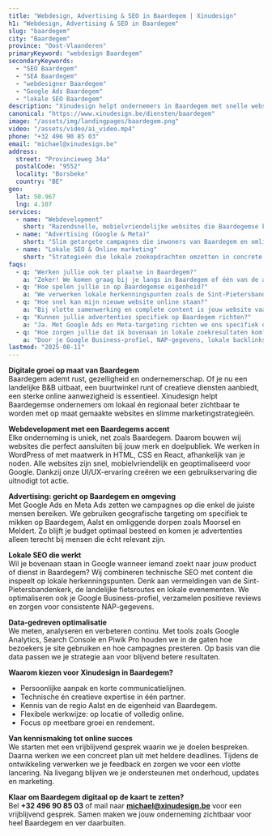 ```yaml
---
title: "Webdesign, Advertising & SEO in Baardegem | Xinudesign"
h1: "Webdesign, Advertising & SEO in Baardegem"
slug: "baardegem"
city: "Baardegem"
province: "Oost-Vlaanderen"
primaryKeyword: "webdesign Baardegem"
secondaryKeywords:
  - "SEO Baardegem"
  - "SEA Baardegem"
  - "webdesigner Baardegem"
  - "Google Ads Baardegem"
  - "lokale SEO Baardegem"
description: "Xinudesign helpt ondernemers in Baardegem met snelle websites, slimme advertenties en SEO-strategieën die inspelen op de troeven van het dorp."
canonical: "https://www.xinudesign.be/diensten/baardegem"
image: "/assets/img/landingpages/baardegem.png"
video: "/assets/video/ai_video.mp4"
phone: "+32 496 90 85 03"
email: "michael@xinudesign.be"
address:
  street: "Provincieweg 34a"
  postalCode: "9552"
  locality: "Borsbeke"
  country: "BE"
geo:
  lat: 50.967
  lng: 4.107
services:
  - name: "Webdevelopment"
    short: "Razendsnelle, mobielvriendelijke websites die Baardegemse klanten overtuigen en converteren."
  - name: "Advertising (Google & Meta)"
    short: "Slim getargete campagnes die inwoners van Baardegem en omliggende dorpen gericht bereiken."
  - name: "Lokale SEO & Online marketing"
    short: "Strategieën die lokale zoekopdrachten omzetten in concrete aanvragen en verkopen."
faqs:
  - q: "Werken jullie ook ter plaatse in Baardegem?"
    a: "Zeker! We komen graag bij je langs in Baardegem of één van de andere deelgemeenten zoals [Aalst](https://www.xinudesign.be/diensten/aalst), [Erembodegem](https://www.xinudesign.be/diensten/erembodegem) of [Hofstade](https://www.xinudesign.be/diensten/hofstade) voor een persoonlijke strategie-sessie."
  - q: "Hoe spelen jullie in op Baardegemse eigenheid?"
    a: "We verwerken lokale herkenningspunten zoals de Sint-Pietersbandenkerk, de landelijke wandelpaden en het jaarlijkse dorpsfeest in je content en advertenties. Dat verhoogt herkenbaarheid en binding."
  - q: "Hoe snel kan mijn nieuwe website online staan?"
    a: "Bij vlotte samenwerking en complete content is jouw website vaak binnen 2 tot 3 weken live."
  - q: "Kunnen jullie advertenties specifiek op Baardegem richten?"
    a: "Ja. Met Google Ads en Meta-targeting richten we ons specifiek op Baardegem, buurdorpen en de regio Aalst."
  - q: "Hoe zorgen jullie dat ik bovenaan in lokale zoekresultaten kom?"
    a: "Door je Google Business-profiel, NAP-gegevens, lokale backlinks en trefwoorden zoals 'webdesigner Baardegem' te optimaliseren."
lastmod: "2025-08-11"
---
```


**Digitale groei op maat van Baardegem**  
Baardegem ademt rust, gezelligheid en ondernemerschap. Of je nu een landelijke B&B uitbaat, een buurtwinkel runt of creatieve diensten aanbiedt, een sterke online aanwezigheid is essentieel. Xinudesign helpt Baardegemse ondernemers om lokaal én regionaal beter zichtbaar te worden met op maat gemaakte websites en slimme marketingstrategieën.

**Webdevelopment met een Baardegems accent**  
Elke onderneming is uniek, net zoals Baardegem. Daarom bouwen wij websites die perfect aansluiten bij jouw merk en doelpubliek. We werken in WordPress of met maatwerk in HTML, CSS en React, afhankelijk van je noden. Alle websites zijn snel, mobielvriendelijk en geoptimaliseerd voor Google. Dankzij onze UI/UX-ervaring creëren we een gebruikservaring die uitnodigt tot actie.

**Advertising: gericht op Baardegem en omgeving**  
Met Google Ads en Meta Ads zetten we campagnes op die enkel de juiste mensen bereiken. We gebruiken geografische targeting om specifiek te mikken op Baardegem, Aalst en omliggende dorpen zoals Moorsel en Meldert. Zo blijft je budget optimaal besteed en komen je advertenties alleen terecht bij mensen die écht relevant zijn.

**Lokale SEO die werkt**  
Wil je bovenaan staan in Google wanneer iemand zoekt naar jouw product of dienst in Baardegem? Wij combineren technische SEO met content die inspeelt op lokale herkenningspunten. Denk aan vermeldingen van de Sint-Pietersbandenkerk, de landelijke fietsroutes en lokale evenementen. We optimaliseren ook je Google Business-profiel, verzamelen positieve reviews en zorgen voor consistente NAP-gegevens.

**Data-gedreven optimalisatie**  
We meten, analyseren en verbeteren continu. Met tools zoals Google Analytics, Search Console en Piwik Pro houden we in de gaten hoe bezoekers je site gebruiken en hoe campagnes presteren. Op basis van die data passen we je strategie aan voor blijvend betere resultaten.

**Waarom kiezen voor Xinudesign in Baardegem?**  

- Persoonlijke aanpak en korte communicatielijnen.  
- Technische én creatieve expertise in één partner.  
- Kennis van de regio Aalst en de eigenheid van Baardegem.  
- Flexibele werkwijze: op locatie of volledig online.  
- Focus op meetbare groei en rendement.

**Van kennismaking tot online succes**  
We starten met een vrijblijvend gesprek waarin we je doelen bespreken. Daarna werken we een concreet plan uit met heldere deadlines. Tijdens de ontwikkeling verwerken we je feedback en zorgen we voor een vlotte lancering. Na livegang blijven we je ondersteunen met onderhoud, updates en marketing.

**Klaar om Baardegem digitaal op de kaart te zetten?**  
Bel **+32 496 90 85 03** of mail naar **[michael@xinudesign.be](mailto:michael@xinudesign.be)** voor een vrijblijvend gesprek. Samen maken we jouw onderneming zichtbaar voor heel Baardegem en ver daarbuiten.
